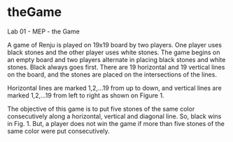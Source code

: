 # theGame
 Lab 01 - MEP - the Game

A game of Renju is played on 19x19 board by two players. One player uses black stones and the
other player uses white stones. The game begins on an empty board and two players alternate in
placing black stones and white stones. Black always goes first. There are 19 horizontal and 19
vertical lines on the board, and the stones are placed on the intersections of the lines.

Horizontal lines are marked 1,2,…19 from up to down, and vertical lines are marked 1,2,…19
from left to right as shown on Figure 1.

The objective of this game is to put five stones of the same color consecutively along a horizontal,
vertical and diagonal line. So, black wins in Fig. 1. But, a player does not win the game if more than
five stones of the same color were put consecutively.